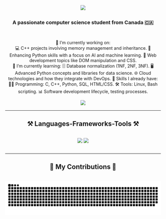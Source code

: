 <h1 align="center">
    <img src="https://readme-typing-svg.herokuapp.com/?font=Righteous&size=35&center=true&vCenter=true&width=500&height=70&duration=4000&lines=Hi+There!+👋;I'm+Oyku+Cabuk!;Computer+Science+Student;Aspiring+Software+Developer;Iot+Practitioner;" />
</h1>

<h3 align="center">A passionate computer science student from Canada 🇨🇦</h3>

<br/>

<div align="center">
 
 🔭 I’m currently working on:
 <br />
💻 C++ projects involving memory management and inheritance.
🧠 Enhancing Python skills with a focus on AI and machine learning.
🔬 Web development topics like DOM manipulation and CSS.
<br />
🌱 I’m currently learning:
🗄️ Database normalization (1NF, 2NF, 3NF).
🖥️ Advanced Python concepts and libraries for data science.
🌐 Cloud technologies and how they integrate with DevOps.
💼 Skills I already have:
👨‍💻 Programming: C, C++, Python, SQL, HTML/CSS.
🛠️ Tools: Linux, Bash scripting.
📊 Software development lifecycle, testing processes.
 <br />
 </div>
 
<div align="center"> 
  <a href="ocabuk@myseneca.ca">
    <img src="https://img.shields.io/badge/Gmail-333333?style=for-the-badge&logo=gmail&logoColor=red" />
  </a>
<!--   <a href="https://linkedin.com/in/pedro-sales-muniz" target="_blank">
    <img src="https://img.shields.io/badge/LinkedIn-0077B5?style=for-the-badge&logo=linkedin&logoColor=white" target="_blank" />
  </a> Next time linkedin in here -->
<!--   <a href="https://salesp07.github.io" target="_blank">
     <img src="https://img.shields.io/badge/Portfolio-FF5722?style=for-the-badge&logo=todoist&logoColor=white" target="_blank" /> <!-- sqlite, safari, google-chrome are other good icon options -->
<!--   </a> -->
</div>

 <hr/>
 
<h2 align="center">⚒️ Languages-Frameworks-Tools ⚒️</h2>
<br/>
<div align="center">
    <img src="https://skillicons.dev/icons?i=react,bootstrap,mui,html,css,vscode,github,figma,tailwind,git,r" />
    <img src="https://skillicons.dev/icons?i=nodejs,python,javascript,typescript,express,firebase,mongodb,c,java,nextjs,mysql,flask" /><br>
</div>

<br/>
<hr/>

<div align="center">
  <h2>🐍 My Contributions 🐍</h2>
  <br>
  <img alt="snake eating my contributions" src="https://raw.githubusercontent.com/salesp07/salesp07/output/github-contribution-grid-snake.svg" />
</div>
<br/>

<!--<div align="center">
<a href='https://ko-fi.com/V7V4RAK9C' target='_blank'><img height='64' style='border:0px;height:64px;' src='https://storage.ko-fi.com/cdn/kofi1.png?v=3' border='0' alt='Buy Me a Coffee at ko-fi.com' /></a>
</div> -->

<br/>
